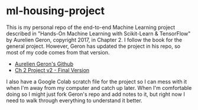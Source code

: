 # ml-housing-project

This is my personal repo of the end-to-end Machine Learning project described in "Hands-On Machine Learning with Scikit-Learn & TensorFlow" by Aurelien Geron, copyright 2017, in Chapter 2. I follow the book for the general project. However, Geron has updated the project in his repo, so most of my code comes from that version.
* [Aurelien Geron's Github](https://github.com/ageron)
* [Ch 2 Project v2 - Final Version](https://github.com/ageron/handson-ml2/blob/master/02_end_to_end_machine_learning_project.ipynb)

I also have a Google Colab scratch file for the project so I can mess with it when I'm away from my computer and catch up later. When I'm comfortable doing so I might just fork Geron's repo and add notes to it, but right now I need to walk through everything to understand it better.
